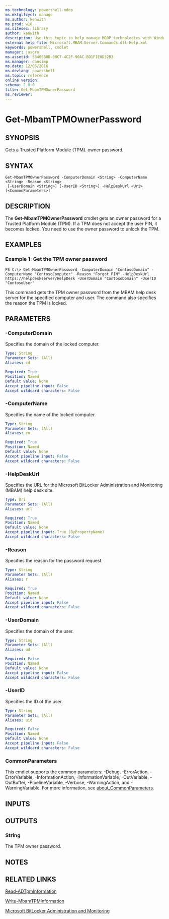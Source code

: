 ```yaml
---
ms.technology: powershell-mdop
ms.mktglfcycl: manage
ms.author: kenwith
ms.prod: w10
ms.sitesec: library
author: kenwith
description: Use this topic to help manage MDOP technologies with Windows PowerShell.
external help file: Microsoft.MBAM.Server.Commands.dll-Help.xml
keywords: powershell, cmdlet
manager: jasgro 
ms.assetid: 58405B0D-08C7-4C2F-90AC-BD1F1E0D32B3
ms.manager: dansimp
ms.date: 12/05/2016
ms.devlang: powershell
ms.topic: reference
online version: 
schema: 2.0.0
title: Get-MbamTPMOwnerPassword
ms.reviewer:
---
```


# Get-MbamTPMOwnerPassword

## SYNOPSIS
Gets a Trusted Platform Module (TPM).
owner password.

## SYNTAX

```
Get-MbamTPMOwnerPassword -ComputerDomain <String> -ComputerName <String> -Reason <String>
 [-UserDomain <String>] [-UserID <String>] -HelpDeskUrl <Uri> [<CommonParameters>]
```

## DESCRIPTION
The **Get-MbamTPMOwnerPassword** cmdlet gets an owner password for a Trusted Platform Module (TPM).
If a TPM does not accept the user PIN, it becomes locked.
You need to use the owner password to unlock the TPM.

## EXAMPLES

### Example 1: Get the TPM owner password
```
PS C:\> Get-MbamTPMOwnerPassword -ComputerDomain "ContosoDomain" -ComputerName "ContosoComputer" -Reason "Forgot PIN" -HelpDeskUrl https://helpdeskserver/HelpDesk -UserDomain "ContosoDomain" -UserID "ContosoUser"
```

This command gets the TPM owner password from the MBAM help desk server for the specified computer and user.
The command also specifies the reason the TPM is locked.

## PARAMETERS

### -ComputerDomain
Specifies the domain of the locked computer.

```yaml
Type: String
Parameter Sets: (All)
Aliases: cd

Required: True
Position: Named
Default value: None
Accept pipeline input: False
Accept wildcard characters: False
```

### -ComputerName
Specifies the name of the locked computer.

```yaml
Type: String
Parameter Sets: (All)
Aliases: cn

Required: True
Position: Named
Default value: None
Accept pipeline input: False
Accept wildcard characters: False
```

### -HelpDeskUrl
Specifies the URL for the Microsoft BitLocker Administration and Monitoring (MBAM) help desk site.

```yaml
Type: Uri
Parameter Sets: (All)
Aliases: url

Required: True
Position: Named
Default value: None
Accept pipeline input: True (ByPropertyName)
Accept wildcard characters: False
```

### -Reason
Specifies the reason for the password request.

```yaml
Type: String
Parameter Sets: (All)
Aliases: r

Required: True
Position: Named
Default value: None
Accept pipeline input: False
Accept wildcard characters: False
```

### -UserDomain
Specifies the domain of the user.

```yaml
Type: String
Parameter Sets: (All)
Aliases: ud

Required: False
Position: Named
Default value: None
Accept pipeline input: False
Accept wildcard characters: False
```

### -UserID
Specifies the ID of the user.

```yaml
Type: String
Parameter Sets: (All)
Aliases: uid

Required: False
Position: Named
Default value: None
Accept pipeline input: False
Accept wildcard characters: False
```

### CommonParameters
This cmdlet supports the common parameters: -Debug, -ErrorAction, -ErrorVariable, -InformationAction, -InformationVariable, -OutVariable, -OutBuffer, -PipelineVariable, -Verbose, -WarningAction, and -WarningVariable. For more information, see [about_CommonParameters](http://go.microsoft.com/fwlink/?LinkID=113216).

## INPUTS

## OUTPUTS

### String
The TPM owner password.

## NOTES

## RELATED LINKS

[Read-ADTpmInformation](read-adtpminformation.md)

[Write-MbamTPMInformation](write-mbamtpminformation.md)

[Microsoft BitLocker Administration and Monitoring](index.md)


